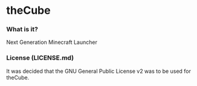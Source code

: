 theCube
=======================

### What is it?
Next Generation Minecraft Launcher

### License (LICENSE.md)
It was decided that the GNU General Public License v2 was to be used for theCube.